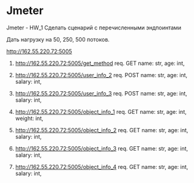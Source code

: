 # Jmeter

Jmeter - HW_1
Сделать сценарий с перечисленными эндпоинтами

Дать нагрузку на 50, 250, 500 потоков.

http://162.55.220.72:5005

1) http://162.55.220.72:5005/get_method
req.
GET
name: str,
age: int,


2) http://162.55.220.72:5005/user_info_2
req.
POST
name: str,
age: int,
salary: int,


3) http://162.55.220.72:5005/user_info_3
req.
POST
name: str,
age: int,
salary: int,

4) http://162.55.220.72:5005/object_info_1
req.
GET
name: str,
age: int,
weight: int,

5) http://162.55.220.72:5005/object_info_2
req.
GET
name: str,
age: int,
salary: int,

6) http://162.55.220.72:5005/object_info_3
req.
GET
name: str,
age: int,
salary: int,

7) http://162.55.220.72:5005/object_info_4
req.
GET
name: str,
age: int,
salary: int,
